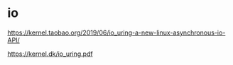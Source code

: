 
# io

https://kernel.taobao.org/2019/06/io_uring-a-new-linux-asynchronous-io-API/

https://kernel.dk/io_uring.pdf


